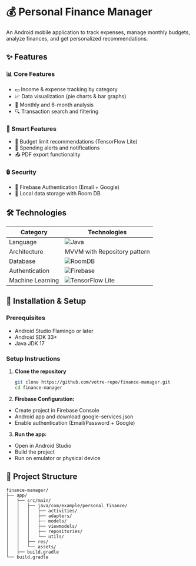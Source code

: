 # 💰 Personal Finance Manager 

An Android mobile application to track expenses, manage monthly budgets, analyze finances, and get personalized recommendations.

## ✨ Features 

### 📊 Core Features
- 💵 Income & expense tracking by category
- 📈 Data visualization (pie charts & bar graphs)   
- 📅 Monthly and 6-month analysis
- 🔍 Transaction search and filtering

### 🤖 Smart Features
- 🧠 Budget limit recommendations (TensorFlow Lite)
- 🔔 Spending alerts and notifications
- 📤 PDF export functionality

### 🔒 Security
- 🔐 Firebase Authentication (Email + Google)
- 💾 Local data storage with Room DB

## 🛠️ Technologies 

| Category           | Technologies                          |
|--------------------|---------------------------------------|
| Language           | ![Java](https://img.shields.io/badge/Java-ED8B00?style=flat&logo=java&logoColor=white) |
| Architecture       | MVVM with Repository pattern          |
| Database           | ![RoomDB](https://img.shields.io/badge/Room-4285F4?style=flat&logo=google-cloud&logoColor=white) |
| Authentication     | ![Firebase](https://img.shields.io/badge/Firebase-FFCA28?style=flat&logo=firebase&logoColor=black) |
| Machine Learning   | ![TensorFlow Lite](https://img.shields.io/badge/TensorFlow_Lite-FF6F00?style=flat&logo=tensorflow&logoColor=white) |

## 🚀 Installation & Setup

### Prerequisites 
- Android Studio Flamingo or later
- Android SDK 33+
- Java JDK 17

### Setup Instructions 

1. **Clone the repository**
   ```bash
   git clone https://github.com/votre-repo/finance-manager.git
   cd finance-manager
2. **Firebase Configuration:**
* Create project in Firebase Console
*  Android app and download google-services.json
* Enable authentication (Email/Password + Google)
3. **Run the app:**
* Open in Android Studio
* Build the project
* Run on emulator or physical device

## 📂 Project Structure

```text
finance-manager/
├── app/
│   ├── src/main/
│   │   ├── java/com/example/personal_finance/
│   │   │   ├── activities/
│   │   │   ├── adapters/
│   │   │   ├── models/
│   │   │   ├── viewmodels/
│   │   │   ├── repositories/
│   │   │   └── utils/
│   │   ├── res/
│   │   └── assets/
│   ├── build.gradle
└── build.gradle
